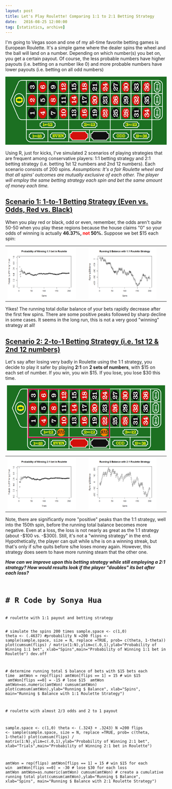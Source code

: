 ```yaml
---
layout: post
title: Let's Play Roulette! Comparing 1:1 to 2:1 Betting Strategy
date:   2016-08-25 12:00:00
tag: [statistics, archive]
---
```

<html>
<head><link rel="stylesheet" href="/css/main.css">
</head>
<body>
<p> I'm going to Vegas soon and one of my all-time favorite betting games is European Roulette. It's a simple game where the dealer spins the wheel and the ball will land on a number. Depending on which number(s) you bet on, you get a certain payout. Of course, the less probable numbers have higher payouts (i.e. betting on a number like 0) and more probable numbers have lower payouts (i.e. betting on all odd numbers)
<div align ="center"><img src="/images/postimages/roulette-board.jpg"></div>
</p>

<p> Using R, just for kicks, I've simulated 2 scenarios of playing strategies that are frequent among conservative players: 1:1 betting strategy and 2:1 betting strategy (i.e. betting 1st 12 numbers and 2nd 12 numbers). Each scenario consists of 200 spins. <i>Assumptions: It's a fair Roulette wheel and that all spins' outcomes are mutually exclusive of each other. The player will employ the same betting strategy each spin and bet the same amount of money each time.</i>

<h2><u>Scenario 1: 1-to-1 Betting Strategy (Even vs. Odds, Red vs. Black)</u></h2>

<p>When you play red or black, odd or even, remember, the odds aren't quite 50-50 when you play these regions because the house claims "0" so your odds of winning is actually <b>46.37%, <font color="red">not </font>50%.</b> Suppose we bet $15 each spin:</p>
<table style="width:100%">
<tr><td><img src="/images/postimages/prob-win-1-1.png" style="width:90%"></td><td><img src="/images/postimages/runningbal1to1.png" style="width:90%"></td></tr></table>
<p>Yikes! The running total dollar balance of your bets rapidly decrease after the first few spins. There are some positive peaks followed by sharp decline in some cases. It seems in the long run, this is not a very good "winning" strategy at all! </p>

<h2><u>Scenario 2: 2-to-1 Betting Strategy (i.e. 1st 12 & 2nd 12 numbers)</u></h2>

<p>Let's say after losing very badly in Roulette using the 1:1 strategy, you decide to play it safer by playing <b>2:1</b> on <b>2 sets of numbers</b>, with $15 on each set of number. If you win, you win $15. If you lose, you lose $30 this time.

<div align ="center"><img src="/images/postimages/roulette2to1.png"></div>
<table style="width:100%">
<tr><td><img src="/images/postimages/prob-win-2-1.png" style="width:90%"></td><td><img src="/images/postimages/runningbal2to1.png" style="width:90%"></td></tr></table>

<p>Note, there are significantly more "positive" peaks than the 1:1 strategy, well into the 150th spin, before the running total balance becomes more negative. Even at a loss, the loss is not nearly as great as the 1:1 strategy (about -$100 vs. -$300). Still, it's not a "winning strategy" in the end. Hypothetically, the player can quit while s/he is on a winning streak, but that's only if s/he quits before s/he loses money again. However, this strategy does seem to have more running steam that the other one.</p> 

<p><b><i>How can we improve upon this betting strategy while still employing a 2:1 strategy? How would results look if the player "doubles" its bet after each loss? </i> </b></p>
<pre><code>
<h1># R Code by Sonya Hua</h1>
<cmt># roulette with 1:1 payout and betting strategy</cmt>

<cmt># simulate the spins 200 times</cmt>
sample.space <- c(1,0)
theta <- (.4637) <cmt>#probability</cmt>
N =200
flips <- sample(sample.space, size = N, replace =TRUE, prob= c(theta, 1-theta))
plot(cumsum(flips) / matrix(1:N),ylim=c(.0,1),ylab="Probability of Winning 1:1 bet", 
xlab="Spins",main="Probability of Winning 1:1 bet in Roulette")
dev.off

<cmt># determine running total $ balance of bets with $15 bets each time </cmt>
amtWon = rep(flips)
amtWon[flips == 1] = 15 <cmt># win $15 </cmt>
amtWon[flips ==0] = -15 <cmt># lose $15 </cmt>
amtWon
amtWon=as.numeric(amtWon)
cumsum(amtWon)
plot(cumsum(amtWon),ylab="Running $ Balance", xlab="Spins", 
main="Running $ Balance with 1:1 Roulette Strategy")

<cmt># roulette with almost 2/3 odds and 2 to 1 payout</cmt>

sample.space <- c(1,0)
theta <- (.3243 + .3243)
N =200
flips <- sample(sample.space, size = N, replace =TRUE, prob= c(theta, 1-theta))
plot(cumsum(flips) / matrix(1:N),ylim=c(.0,1),ylab="Probability of Winning 2:1 bet", 
xlab="Trials",main="Probability of Winning 2:1 bet in Roulette")

amtWon = rep(flips)
amtWon[flips == 1] = 15 <cmt># win $15 for each win </cmt>
amtWon[flips ==0] = -30 <cmt># lose $30 for each loss </cmt>
amtWon
amtWon=as.numeric(amtWon)
cumsum(amtWon) # create a cumulative running total
plot(cumsum(amtWon),ylab="Running $ Balance", xlab="Spins", 
main="Running $ Balance with 2:1 Roulette Strategy")

</code></pre>